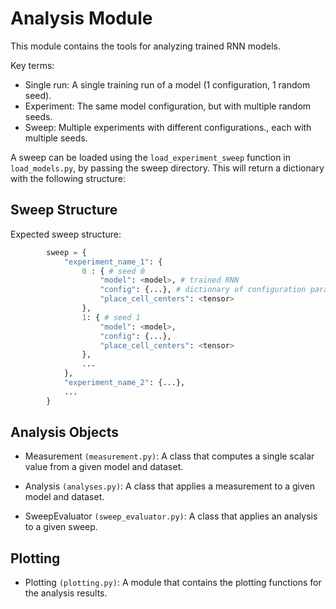 # Analysis Module

This module contains the tools for analyzing trained RNN models.

Key terms:

- Single run: A single training run of a model (1 configuration, 1 random seed).
- Experiment: The same model configuration, but with multiple random seeds.
- Sweep: Multiple experiments with different configurations., each with multiple seeds.

A sweep can be loaded using the `load_experiment_sweep` function in `load_models.py`, by passing the sweep directory. This will return a dictionary with the following structure:

## Sweep Structure

Expected sweep structure:

```python
        sweep = {
            "experiment_name_1": {
                0 : { # seed 0
                    "model": <model>, # trained RNN
                    "config": {...}, # dictionary of configuration parameters
                    "place_cell_centers": <tensor>
                },
                1: { # seed 1
                    "model": <model>,
                    "config": {...},
                    "place_cell_centers": <tensor>
                },
                ...
            },
            "experiment_name_2": {...},
            ...
        }
```


## Analysis Objects

- Measurement `(measurement.py)`: A class that computes a single scalar value from a given model and dataset.

- Analysis `(analyses.py)`: A class that applies a measurement to a given model and dataset.

- SweepEvaluator `(sweep_evaluator.py)`: A class that applies an analysis to a given sweep.

## Plotting

- Plotting `(plotting.py)`: A module that contains the plotting functions for the analysis results.



